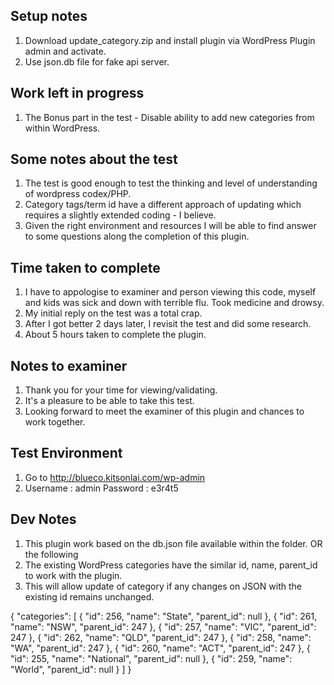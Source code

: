 ## Setup notes
1. Download update_category.zip and install plugin via WordPress Plugin admin and activate.
2. Use json.db file for fake api server.

## Work left in progress
1. The Bonus part in the test - Disable ability to add new categories from within WordPress.

## Some notes about the test
1. The test is good enough to test the thinking and level of understanding of wordpress codex/PHP.
2. Category tags/term id have a different approach of updating which requires a slightly extended coding - I believe.
3. Given the right environment and resources I will be able to find answer to some questions along the completion of this plugin.

## Time taken to complete
1. I have to appologise to examiner and person viewing this code, myself and kids was sick and down with terrible flu. Took medicine and drowsy.
2. My initial reply on the test was a total crap.
3. After I got better 2 days later, I revisit the test and did some research.
4. About 5 hours taken to complete the plugin.

## Notes to examiner
1. Thank you for your time for viewing/validating.
2. It's a pleasure to be able to take this test.
3. Looking forward to meet the examiner of this plugin and chances to work together.

## Test Environment
1. Go to http://blueco.kitsonlai.com/wp-admin
2. Username : admin Password : e3r4t5

## Dev Notes
1. This plugin work based on the db.json file available within the folder. OR the following
2. The existing WordPress categories have the similar id, name, parent_id to work with the plugin.
3. This will allow update of category if any changes on JSON with the existing id remains unchanged.

{
  "categories": [
    {
      "id": 256,
      "name": "State",
      "parent_id": null
    },
    {
      "id": 261,
      "name": "NSW",
      "parent_id": 247
    },
    {
      "id": 257,
      "name": "VIC",
      "parent_id": 247
    },
    {
      "id": 262,
      "name": "QLD",
      "parent_id": 247
    },
    {
      "id": 258,
      "name": "WA",
      "parent_id": 247
    },
    {
      "id": 260,
      "name": "ACT",
      "parent_id": 247
    },
    {
      "id": 255,
      "name": "National",
      "parent_id": null
    },
    {
      "id": 259,
      "name": "World",
      "parent_id": null
    }
  ]
}
